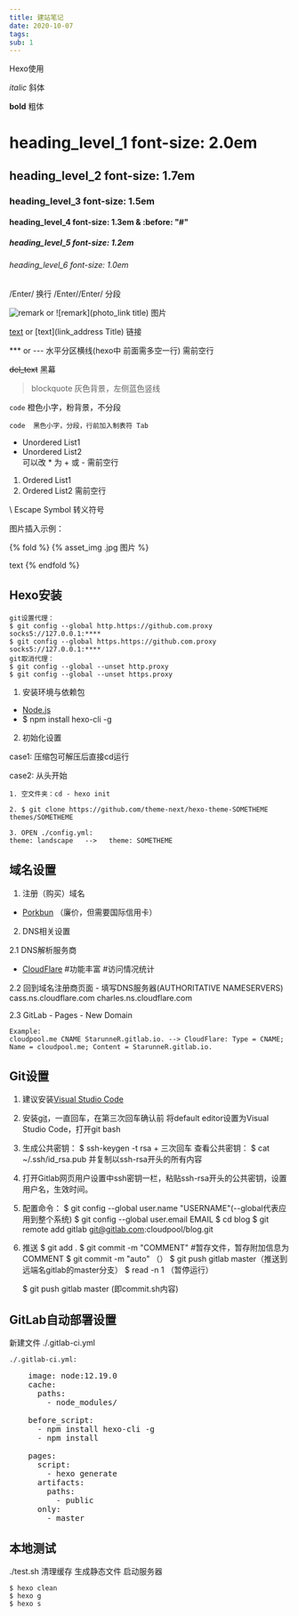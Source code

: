 ```yaml
---
title: 建站笔记
date: 2020-10-07
tags:
sub: 1
---
```


Hexo使用

<!-- more -->

*italic*  斜体

**bold**  粗体

# heading_level_1  font-size: 2.0em
## heading_level_2  font-size: 1.7em
### heading_level_3  font-size: 1.5em
#### heading_level_4  font-size: 1.3em & :before: "#"
##### heading_level_5  font-size: 1.2em
###### heading_level_6  font-size: 1.0em

/Enter/  换行
/Enter//Enter/  分段

![remark](photo_link) or 
![remark](photo_link title)  图片

[text](link_address) or
[text](link_address Title)  链接

*** or
--- 水平分区横线(hexo中 前面需多空一行)
需前空行

~~del_text~~  黑幕

> blockquote  灰色背景，左侧蓝色竖线

`code`  橙色小字，粉背景，不分段

    code  黑色小字，分段，行前加入制表符 Tab

* Unordered List1  
* Unordered List2  
可以改 * 为 + 或 -
需前空行

1. Ordered List1
2. Ordered List2
需前空行

\ Escape Symbol  转义符号

图片插入示例：

{% fold %}
{% asset_img .jpg 图片 %}

text
{% endfold %}

## Hexo安装

    git设置代理：
    $ git config --global http.https://github.com.proxy socks5://127.0.0.1:****
    $ git config --global https.https://github.com.proxy socks5://127.0.0.1:****
    git取消代理：
    $ git config --global --unset http.proxy
    $ git config --global --unset https.proxy

1. 安装环境与依赖包

* [Node.js](https://nodejs.org/zh-cn/)
* $ npm install hexo-cli -g

2. 初始化设置

case1: 压缩包可解压后直接cd运行

case2: 从头开始

    1. 空文件夹：cd - hexo init

    2. $ git clone https://github.com/theme-next/hexo-theme-SOMETHEME themes/SOMETHEME 

    3. OPEN ./config.yml:
    theme: landscape   -->   theme: SOMETHEME

## 域名设置

1. 注册（购买）域名

* [Porkbun](https://porkbun.com/) （廉价，但需要国际信用卡）

2. DNS相关设置  

2.1  DNS解析服务商

* [CloudFlare](https://dash.cloudflare.com/) #功能丰富 #访问情况统计

2.2  回到域名注册商页面 - 填写DNS服务器(AUTHORITATIVE NAMESERVERS)
    cass.ns.cloudflare.com
    charles.ns.cloudflare.com

2.3 GitLab - Pages - New Domain

    Example:
    cloudpool.me CNAME StarunneR.gitlab.io. --> CloudFlare: Type = CNAME; Name = cloudpool.me; Content = StarunneR.gitlab.io.

## Git设置

1. 建议安装[Visual Studio Code](https://code.visualstudio.com/)
2. 安装[git](https://git-scm.com/)，一直回车，在第三次回车确认前 将default editor设置为Visual Studio Code，打开git bash
3. 生成公共密钥：
    $ ssh-keygen -t rsa + 三次回车
    查看公共密钥：
    $ cat ~/.ssh/id_rsa.pub
    并复制以ssh-rsa开头的所有内容
4. 打开Gitlab网页用户设置中ssh密钥一栏，粘贴ssh-rsa开头的公共密钥，设置用户名，生效时间。
5. 配置命令：
    $ git config --global user.name "USERNAME"(--global代表应用到整个系统)
    $ git config --global user.email EMAIL
    $ cd blog
    $ git remote add gitlab git@gitlab.com:cloudpool/blog.git
6. 推送
    $ git add .
    $ git commit -m "COMMENT" #暂存文件，暂存附加信息为COMMENT
$ git commit -m "auto" （）
$ git push gitlab master（推送到远端名gitlab的master分支）
$ read -n 1 （暂停运行）

    $ git push gitlab master
    (即commit.sh内容)

## GitLab自动部署设置

新建文件 ./.gitlab-ci.yml

    ./.gitlab-ci.yml:

<pre>
    image: node:12.19.0
    cache:
      paths:
        - node_modules/

    before_script:
      - npm install hexo-cli -g
      - npm install

    pages:
      script:
        - hexo generate
      artifacts:
        paths:
          - public
      only:
        - master
</pre>

## 本地测试

./test.sh 清理缓存 生成静态文件 启动服务器

    $ hexo clean
    $ hexo g
    $ hexo s